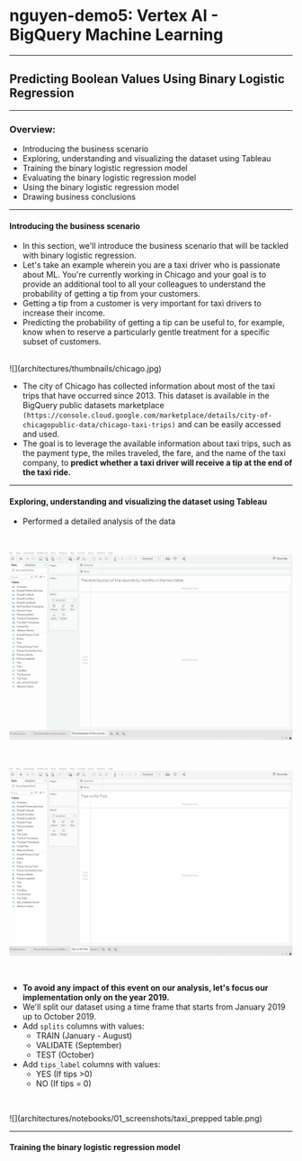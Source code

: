 # nguyen-demo5: Vertex AI - BigQuery Machine Learning
---
## Predicting Boolean Values Using Binary Logistic Regression
------------
### Overview:
- Introducing the business scenario
- Exploring, understanding and visualizing the dataset using Tableau
- Training the binary logistic regression model
- Evaluating the binary logistic regression model
- Using the binary logistic regression model
- Drawing business conclusions
----------
#### Introducing the business scenario <br>

- In this section, we'll introduce the business scenario that will be tackled with binary
logistic regression.
- Let's take an example wherein you are a taxi driver who is passionate about ML. You're
currently working in Chicago and your goal is to provide an additional tool to all your
colleagues to understand the probability of getting a tip from your customers.
- Getting a tip from a customer is very important for taxi drivers to increase their income.
- Predicting the probability of getting a tip can be useful to, for example, know when to
reserve a particularly gentle treatment for a specific subset of customers.
<br>
![](architectures/thumbnails/chicago.jpg)

- The city of Chicago has collected information about most of the taxi trips that have occurred since 2013. This dataset is available in the BigQuery public datasets marketplace `(https://console.cloud.google.com/marketplace/details/city-of-chicagopublic-data/chicago-taxi-trips)` and can be easily accessed and used.
- The goal is to leverage the available information about taxi trips, such as the payment type, the miles traveled, the fare, and the name of the taxi company, to **predict whether a taxi driver will receive a tip at the end of the taxi ride.**

----------
#### Exploring, understanding and visualizing the dataset using Tableau <br>

- Performed a detailed analysis of the data
<br>

![](architectures/notebooks/01_screenshots/Tableau_Distribution.gif)

<br>

![](architectures/notebooks/01_screenshots/Gif_tips_notips.gif)

<br>

- **To avoid any impact of this event on our analysis, let's focus our implementation only on the year 2019.**
- We'll split our dataset using a time frame that starts from January 2019 up to October 2019.
- Add `splits` columns with values:
  - TRAIN (January - August)
  - VALIDATE (September)
  - TEST (October)
- Add `tips_label` columns with values:
   - YES (If tips >0)
   - NO (If tips = 0)
 <br>
 
![](architectures/notebooks/01_screenshots/taxi_prepped table.png)

----------
#### Training the binary logistic regression model <br>